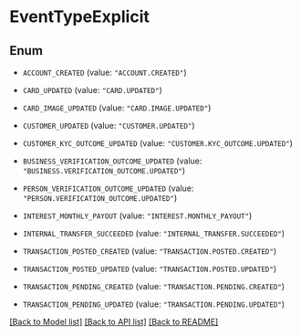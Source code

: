 # EventTypeExplicit

## Enum


* `ACCOUNT_CREATED` (value: `"ACCOUNT.CREATED"`)

* `CARD_UPDATED` (value: `"CARD.UPDATED"`)

* `CARD_IMAGE_UPDATED` (value: `"CARD.IMAGE.UPDATED"`)

* `CUSTOMER_UPDATED` (value: `"CUSTOMER.UPDATED"`)

* `CUSTOMER_KYC_OUTCOME_UPDATED` (value: `"CUSTOMER.KYC_OUTCOME.UPDATED"`)

* `BUSINESS_VERIFICATION_OUTCOME_UPDATED` (value: `"BUSINESS.VERIFICATION_OUTCOME.UPDATED"`)

* `PERSON_VERIFICATION_OUTCOME_UPDATED` (value: `"PERSON.VERIFICATION_OUTCOME.UPDATED"`)

* `INTEREST_MONTHLY_PAYOUT` (value: `"INTEREST.MONTHLY_PAYOUT"`)

* `INTERNAL_TRANSFER_SUCCEEDED` (value: `"INTERNAL_TRANSFER.SUCCEEDED"`)

* `TRANSACTION_POSTED_CREATED` (value: `"TRANSACTION.POSTED.CREATED"`)

* `TRANSACTION_POSTED_UPDATED` (value: `"TRANSACTION.POSTED.UPDATED"`)

* `TRANSACTION_PENDING_CREATED` (value: `"TRANSACTION.PENDING.CREATED"`)

* `TRANSACTION_PENDING_UPDATED` (value: `"TRANSACTION.PENDING.UPDATED"`)


[[Back to Model list]](../README.md#documentation-for-models) [[Back to API list]](../README.md#documentation-for-api-endpoints) [[Back to README]](../README.md)


